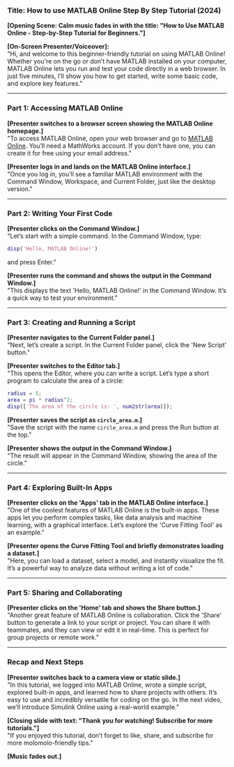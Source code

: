 ### **Title: How to use MATLAB Online Step By Step Tutorial (2024)**  

**[Opening Scene: Calm music fades in with the title: "How to Use MATLAB Online - Step-by-Step Tutorial for Beginners."]**  

**[On-Screen Presenter/Voiceover]:**  
"Hi, and welcome to this beginner-friendly tutorial on using MATLAB Online! Whether you're on the go or don’t have MATLAB installed on your computer, MATLAB Online lets you run and test your code directly in a web browser. In just five minutes, I’ll show you how to get started, write some basic code, and explore key features."  

---

### **Part 1: Accessing MATLAB Online**  
**[Presenter switches to a browser screen showing the MATLAB Online homepage.]**  
"To access MATLAB Online, open your web browser and go to [MATLAB Online](https://matlab.mathworks.com). You’ll need a MathWorks account. If you don’t have one, you can create it for free using your email address."  

**[Presenter logs in and lands on the MATLAB Online interface.]**  
"Once you log in, you’ll see a familiar MATLAB environment with the Command Window, Workspace, and Current Folder, just like the desktop version."  

---

### **Part 2: Writing Your First Code**  
**[Presenter clicks on the Command Window.]**  
"Let’s start with a simple command. In the Command Window, type:  
```matlab
disp('Hello, MATLAB Online!')
```  
and press Enter."  

**[Presenter runs the command and shows the output in the Command Window.]**  
"This displays the text 'Hello, MATLAB Online!' in the Command Window. It’s a quick way to test your environment."  

---

### **Part 3: Creating and Running a Script**  
**[Presenter navigates to the Current Folder panel.]**  
"Next, let’s create a script. In the Current Folder panel, click the 'New Script' button."  

**[Presenter switches to the Editor tab.]**  
"This opens the Editor, where you can write a script. Let’s type a short program to calculate the area of a circle:  
```matlab
radius = 5;  
area = pi * radius^2;  
disp(['The area of the circle is: ', num2str(area)]);
```  

**[Presenter saves the script as `circle_area.m`.]**  
"Save the script with the name `circle_area.m` and press the Run button at the top."  

**[Presenter shows the output in the Command Window.]**  
"The result will appear in the Command Window, showing the area of the circle."  

---

### **Part 4: Exploring Built-In Apps**  
**[Presenter clicks on the 'Apps' tab in the MATLAB Online interface.]**  
"One of the coolest features of MATLAB Online is the built-in apps. These apps let you perform complex tasks, like data analysis and machine learning, with a graphical interface. Let’s explore the 'Curve Fitting Tool' as an example."  

**[Presenter opens the Curve Fitting Tool and briefly demonstrates loading a dataset.]**  
"Here, you can load a dataset, select a model, and instantly visualize the fit. It’s a powerful way to analyze data without writing a lot of code."  

---

### **Part 5: Sharing and Collaborating**  
**[Presenter clicks on the 'Home' tab and shows the Share button.]**  
"Another great feature of MATLAB Online is collaboration. Click the 'Share' button to generate a link to your script or project. You can share it with teammates, and they can view or edit it in real-time. This is perfect for group projects or remote work."  

---

### **Recap and Next Steps**  
**[Presenter switches back to a camera view or static slide.]**  
"In this tutorial, we logged into MATLAB Online, wrote a simple script, explored built-in apps, and learned how to share projects with others. It’s easy to use and incredibly versatile for coding on the go. In the next video, we’ll introduce Simulink Online using a real-world example."  

**[Closing slide with text: "Thank you for watching! Subscribe for more tutorials."]**  
"If you enjoyed this tutorial, don’t forget to like, share, and subscribe for more molomolo-friendly tips."  

**[Music fades out.]**  
